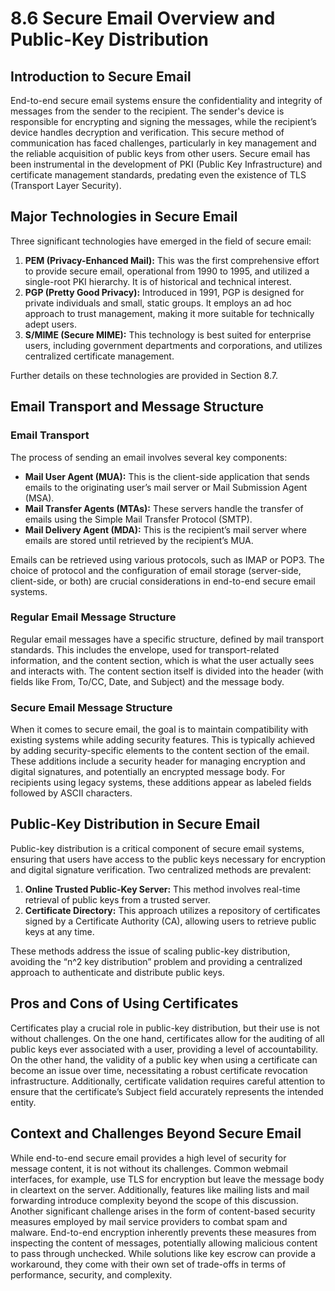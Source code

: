 # 8.6 Secure Email Overview and Public-Key Distribution

## Introduction to Secure Email
End-to-end secure email systems ensure the confidentiality and integrity of messages from the sender to the recipient. The sender's device is responsible for encrypting and signing the messages, while the recipient’s device handles decryption and verification. This secure method of communication has faced challenges, particularly in key management and the reliable acquisition of public keys from other users. Secure email has been instrumental in the development of PKI (Public Key Infrastructure) and certificate management standards, predating even the existence of TLS (Transport Layer Security).

## Major Technologies in Secure Email
Three significant technologies have emerged in the field of secure email:
1. **PEM (Privacy-Enhanced Mail):** This was the first comprehensive effort to provide secure email, operational from 1990 to 1995, and utilized a single-root PKI hierarchy. It is of historical and technical interest.
2. **PGP (Pretty Good Privacy):** Introduced in 1991, PGP is designed for private individuals and small, static groups. It employs an ad hoc approach to trust management, making it more suitable for technically adept users.
3. **S/MIME (Secure MIME):** This technology is best suited for enterprise users, including government departments and corporations, and utilizes centralized certificate management.

Further details on these technologies are provided in Section 8.7.

## Email Transport and Message Structure

### Email Transport
The process of sending an email involves several key components:
- **Mail User Agent (MUA):** This is the client-side application that sends emails to the originating user’s mail server or Mail Submission Agent (MSA).
- **Mail Transfer Agents (MTAs):** These servers handle the transfer of emails using the Simple Mail Transfer Protocol (SMTP).
- **Mail Delivery Agent (MDA):** This is the recipient’s mail server where emails are stored until retrieved by the recipient’s MUA.

Emails can be retrieved using various protocols, such as IMAP or POP3. The choice of protocol and the configuration of email storage (server-side, client-side, or both) are crucial considerations in end-to-end secure email systems.

### Regular Email Message Structure
Regular email messages have a specific structure, defined by mail transport standards. This includes the envelope, used for transport-related information, and the content section, which is what the user actually sees and interacts with. The content section itself is divided into the header (with fields like From, To/CC, Date, and Subject) and the message body.

### Secure Email Message Structure
When it comes to secure email, the goal is to maintain compatibility with existing systems while adding security features. This is typically achieved by adding security-specific elements to the content section of the email. These additions include a security header for managing encryption and digital signatures, and potentially an encrypted message body. For recipients using legacy systems, these additions appear as labeled fields followed by ASCII characters.

## Public-Key Distribution in Secure Email
Public-key distribution is a critical component of secure email systems, ensuring that users have access to the public keys necessary for encryption and digital signature verification. Two centralized methods are prevalent:
1. **Online Trusted Public-Key Server:** This method involves real-time retrieval of public keys from a trusted server.
2. **Certificate Directory:** This approach utilizes a repository of certificates signed by a Certificate Authority (CA), allowing users to retrieve public keys at any time.

These methods address the issue of scaling public-key distribution, avoiding the “n^2 key distribution” problem and providing a centralized approach to authenticate and distribute public keys.

## Pros and Cons of Using Certificates
Certificates play a crucial role in public-key distribution, but their use is not without challenges. On the one hand, certificates allow for the auditing of all public keys ever associated with a user, providing a level of accountability. On the other hand, the validity of a public key when using a certificate can become an issue over time, necessitating a robust certificate revocation infrastructure. Additionally, certificate validation requires careful attention to ensure that the certificate’s Subject field accurately represents the intended entity.

## Context and Challenges Beyond Secure Email
While end-to-end secure email provides a high level of security for message content, it is not without its challenges. Common webmail interfaces, for example, use TLS for encryption but leave the message body in cleartext on the server. Additionally, features like mailing lists and mail forwarding introduce complexity beyond the scope of this discussion. Another significant challenge arises in the form of content-based security measures employed by mail service providers to combat spam and malware. End-to-end encryption inherently prevents these measures from inspecting the content of messages, potentially allowing malicious content to pass through unchecked. While solutions like key escrow can provide a workaround, they come with their own set of trade-offs in terms of performance, security, and complexity.
